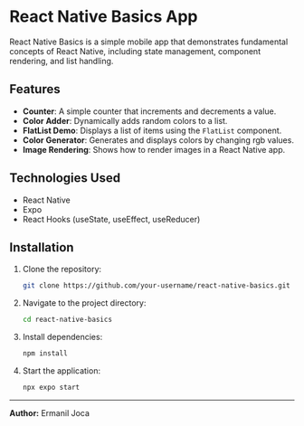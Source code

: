 # React Native Basics App

React Native Basics is a simple mobile app that demonstrates fundamental concepts of React Native, including state management, component rendering, and list handling.

## Features
- **Counter**: A simple counter that increments and decrements a value.
- **Color Adder**: Dynamically adds random colors to a list.
- **FlatList Demo**: Displays a list of items using the `FlatList` component.
- **Color Generator**: Generates and displays colors by changing rgb values.
- **Image Rendering**: Shows how to render images in a React Native app.

## Technologies Used
- React Native
- Expo
- React Hooks (useState, useEffect, useReducer)

## Installation
1. Clone the repository:
   ```sh
   git clone https://github.com/your-username/react-native-basics.git
   ```
2. Navigate to the project directory:
   ```sh
   cd react-native-basics
   ```
3. Install dependencies:
   ```sh
   npm install
   ```
4. Start the application:
   ```sh
   npx expo start
   ```
---
**Author:** Ermanil Joca

